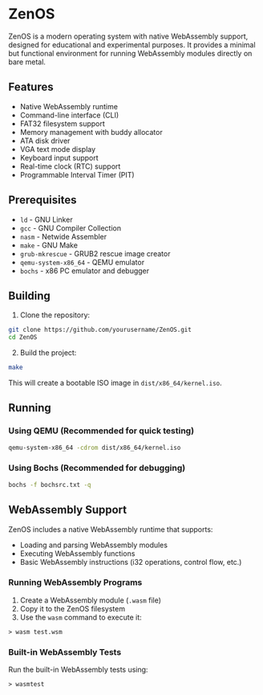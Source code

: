 # ZenOS

ZenOS is a modern operating system with native WebAssembly support, designed for educational and experimental purposes. It provides a minimal but functional environment for running WebAssembly modules directly on bare metal.

## Features

- Native WebAssembly runtime
- Command-line interface (CLI)
- FAT32 filesystem support
- Memory management with buddy allocator
- ATA disk driver
- VGA text mode display
- Keyboard input support
- Real-time clock (RTC) support
- Programmable Interval Timer (PIT)

## Prerequisites

- `ld` - GNU Linker
- `gcc` - GNU Compiler Collection
- `nasm` - Netwide Assembler
- `make` - GNU Make
- `grub-mkrescue` - GRUB2 rescue image creator
- `qemu-system-x86_64` - QEMU emulator
- `bochs` - x86 PC emulator and debugger

## Building

1. Clone the repository:
```sh
git clone https://github.com/yourusername/ZenOS.git
cd ZenOS
```

2. Build the project:
```sh
make
```

This will create a bootable ISO image in `dist/x86_64/kernel.iso`.

## Running

### Using QEMU (Recommended for quick testing)
```sh
qemu-system-x86_64 -cdrom dist/x86_64/kernel.iso
```

### Using Bochs (Recommended for debugging)
```sh
bochs -f bochsrc.txt -q
```

## WebAssembly Support

ZenOS includes a native WebAssembly runtime that supports:
- Loading and parsing WebAssembly modules
- Executing WebAssembly functions
- Basic WebAssembly instructions (i32 operations, control flow, etc.)

### Running WebAssembly Programs

1. Create a WebAssembly module (`.wasm` file)
2. Copy it to the ZenOS filesystem
3. Use the `wasm` command to execute it:
```
> wasm test.wsm
```

### Built-in WebAssembly Tests

Run the built-in WebAssembly tests using:
```
> wasmtest
```